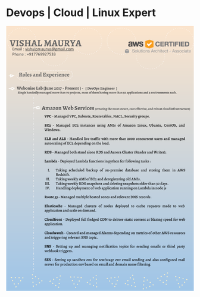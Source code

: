 # Devops | Cloud | Linux Expert
![alt text](https://github.com/jarvesnewton/Resume/blob/master/Resume_For_Jobs.png)
